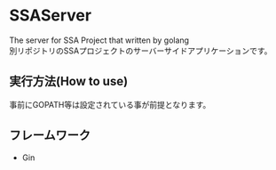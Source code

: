 # SSAServer

The server for SSA Project that written by golang  
別リポジトリのSSAプロジェクトのサーバーサイドアプリケーションです。  

## 実行方法(How to use)
事前にGOPATH等は設定されている事が前提となります。  


## フレームワーク
- Gin

